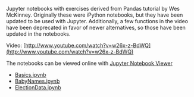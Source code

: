 Jupyter notebooks with exercises derived from Pandas tutorial by Wes
McKinney. Originally these were iPython notebooks, but they have been
updated to be used with Jupyter. Additionally, a few functions in the
video have been deprecated in favor of newer alternatives, so those
have been updated in the notebooks.

Video: [http://www.youtube.com/watch?v=w26x-z-BdWQ](http://www.youtube.com/watch?v=w26x-z-BdWQ)

The notebooks can be viewed online with [Jupyter Notebook Viewer](https://nbviewer.jupyter.org/)
- [Basics.ipynb](http://nbviewer.jupyter.org/github/wesbarnett/pandas-exercises/blob/master/Basics.ipynb)
- [BabyNames.ipynb](http://nbviewer.jupyter.org/github/wesbarnett/pandas-exercises/blob/master/BabyNames.ipynb)
- [ElectionData.ipynb](http://nbviewer.jupyter.org/github/wesbarnett/pandas-exercises/blob/master/ElectionData.ipynb)
